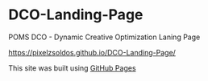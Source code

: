 # DCO-Landing-Page
POMS DCO - Dynamic Creative Optimization Laning Page

https://pixelzsoldos.github.io/DCO-Landing-Page/

This site was built using [GitHub Pages](https://pages.github.com/)
